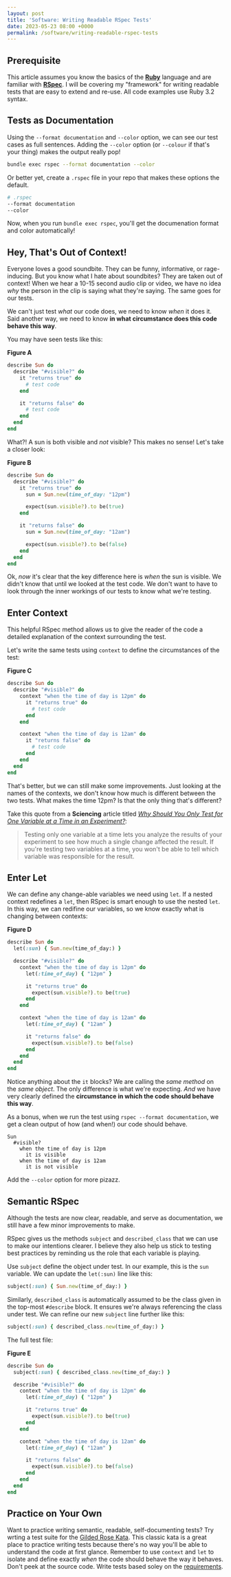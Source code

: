 ```yaml
---
layout: post
title: 'Software: Writing Readable RSpec Tests'
date: 2023-05-23 08:00 +0000
permalink: /software/writing-readable-rspec-tests
---
```


## Prerequisite

This article assumes you know the basics of the [**Ruby**](https://www.ruby-lang.org/) language and are familiar with [**RSpec**](https://rspec.info/). I will be covering my "framework" for writing readable tests that are easy to extend and re-use. All code examples use Ruby 3.2 syntax.

## Tests as Documentation

Using the `--format documentation` and `--color` option, we can see our test cases as full sentences. Adding the `--color` option (or `--colour` if that's your thing) makes the output really pop!

```bash
bundle exec rspec --format documentation --color
```

Or better yet, create a `.rspec` file in your repo that makes these options the default.

```bash
# .rspec
--format documentation
--color
```

Now, when you run `bundle exec rspec`, you'll get the documenation format and color automatically!

## Hey, That's Out of Context!

Everyone loves a good soundbite. They can be funny, informative, or rage-inducing. But you know what I hate about soundbites? They are taken out of context! When we hear a 10-15 second audio clip or video, we have no idea _why_ the person in the clip is saying what they're saying. The same goes for our tests.

We can't just test _what_ our code does, we need to know _when_ it does it. Said another way, we need to know **in what circumstance does this code behave this way**.

You may have seen tests like this:

**Figure A**

```ruby
describe Sun do
  describe "#visible?" do
    it "returns true" do
      # test code
    end

    it "returns false" do
      # test code
    end
  end
end
```

What?! A sun is both visible and _not_ visible? This makes no sense! Let's take a closer look:

**Figure B**

```ruby
describe Sun do
  describe "#visible?" do
    it "returns true" do
      sun = Sun.new(time_of_day: "12pm")

      expect(sun.visible?).to be(true)
    end

    it "returns false" do
      sun = Sun.new(time_of_day: "12am")

      expect(sun.visible?).to be(false)
    end
  end
end
```

Ok, _now_ it's clear that the key difference here is _when_ the sun is visible. We didn't know that until we looked at the test code. We don't want to have to look through the inner workings of our tests to know what we're testing.

## Enter Context

This helpful RSpec method allows us to give the reader of the code a detailed explanation of the context surrounding the test.

Let's write the same tests using `context` to define the circumstances of the test:

**Figure C**

```ruby
describe Sun do
  describe "#visible?" do
    context "when the time of day is 12pm" do
      it "returns true" do
        # test code
      end
    end

    context "when the time of day is 12am" do
      it "returns false" do
        # test code
      end
    end
  end
end
```

That's better, but we can still make some improvements. Just looking at the names of the contexts, we don't know how much is different between the two tests. What makes the time 12pm? Is that the only thing that's different?

Take this quote from a **Sciencing** article titled [_Why Should You Only Test for One Variable at a Time in an Experiment?_](https://sciencing.com/should-only-test-one-variable-time-experiment-11414533.html):

> Testing only one variable at a time lets you analyze the results of your experiment to see how much a single change affected the result. If you're testing two variables at a time, you won't be able to tell which variable was responsible for the result.

## Enter Let

We can define any change-able variables we need using `let`. If a nested context redefines a `let`, then RSpec is smart enough to use the nested `let`. In this way, we can redifine our variables, so we know exactly what is changing between contexts:

**Figure D**

```ruby
describe Sun do
  let(:sun) { Sun.new(time_of_day:) }

  describe "#visible?" do
    context "when the time of day is 12pm" do
      let(:time_of_day) { "12pm" }

      it "returns true" do
        expect(sun.visible?).to be(true)
      end
    end

    context "when the time of day is 12am" do
      let(:time_of_day) { "12am" }

      it "returns false" do
        expect(sun.visible?).to be(false)
      end
    end
  end
end
```

Notice anything about the `it` blocks? We are calling the _same method_ on the _same object_. The only difference is what we're expecting. _And_ we have very clearly defined the **circumstance in which the code should behave this way**.

As a bonus, when we run the test using `rspec --format documentation`, we get a clean output of how (and when!) our code should behave.

```
Sun
  #visible?
    when the time of day is 12pm
      it is visible
    when the time of day is 12am
      it is not visible
```

Add the `--color` option for more pizazz.

## Semantic RSpec

Although the tests are now clear, readable, and serve as documentation, we still have a few minor improvements to make.

RSpec gives us the methods `subject` and `described_class` that we can use to make our intentions clearer. I believe they also help us stick to testing best practices by reminding us the role that each variable is playing.

Use `subject` define the object under test. In our example, this is the `sun` variable. We can update the `let(:sun)` line like this:

```ruby
subject(:sun) { Sun.new(time_of_day:) }
```

Similarly, `described_class` is automatically assumed to be the class given in the top-most `#describe` block. It ensures we're always referencing the class under test. We can refine our new `subject` line further like this:

```ruby
subject(:sun) { described_class.new(time_of_day:) }
```

The full test file:

**Figure E**

```ruby
describe Sun do
  subject(:sun) { described_class.new(time_of_day:) }

  describe "#visible?" do
    context "when the time of day is 12pm" do
      let(:time_of_day) { "12pm" }

      it "returns true" do
        expect(sun.visible?).to be(true)
      end
    end

    context "when the time of day is 12am" do
      let(:time_of_day) { "12am" }

      it "returns false" do
        expect(sun.visible?).to be(false)
      end
    end
  end
end
```

## Practice on Your Own

Want to practice writing semantic, readable, self-documenting tests? Try wrting a test suite for the [Gilded Rose Kata](https://github.com/emilybache/GildedRose-Refactoring-Kata). This classic kata is a great place to practice writing tests because there's no way you'll be able to understand the code at first glance. Remember to use `context` and `let` to isolate and define exactly _when_ the code should behave the way it behaves. Don't peek at the source code. Write tests based soley on the [requirements](https://github.com/emilybache/GildedRose-Refactoring-Kata/blob/main/GildedRoseRequirements.txt).
